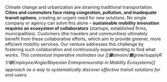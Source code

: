 Climate change and urbanization are straining traditional transportation. **Cities and commuters face rising congestion, pollution, and inadequate transit options**, creating an urgent need for new solutions. No single company or agency can solve this alone – **sustainable mobility innovation requires an ecosystem of collaborators** (startups, established firms, municipalities). Customers (the travelers and communities) ultimately benefit from these collaborative efforts, which aim to provide greener, more efficient mobility services. Our venture addresses this challenge by fostering such collaboration and continuously experimenting to find what works. _This contextual imperative motivates our [[🟧amoon/🟧grow/supplyR 1/🟢Employee/Angie/Bayesian Entrepreneurship in Mobility Ecosystems]] approach as a way to systematically discover effective transit solutions for end-users._